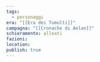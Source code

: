 ```yaml
---
tags:
  - personaggi
era: "[[Era dei Tumulti]]"
campagna: "[[Cronache di Aelan]]"
schieramento: alleati
fazioni:
location:
publish: true
---
```

